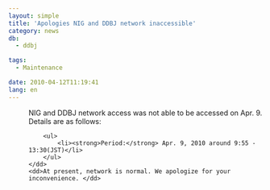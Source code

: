```yaml
---
layout: simple
title: 'Apologies NIG and DDBJ network inaccessible'
category: news
db:
  - ddbj

tags:
  - Maintenance

date: 2010-04-12T11:19:41
lang: en
---
```


<dl>
    <dd>NIG and DDBJ network access was not able to be accessed on Apr. 9. Details are as follows: </dd>
    <dd>

        <ul>
            <li><strong>Period:</strong> Apr. 9, 2010 around 9:55 - 13:30(JST)</li>
        </ul>
    </dd>
    <dd>At present, network is normal. We apologize for your inconvenience. </dd>
</dl>
